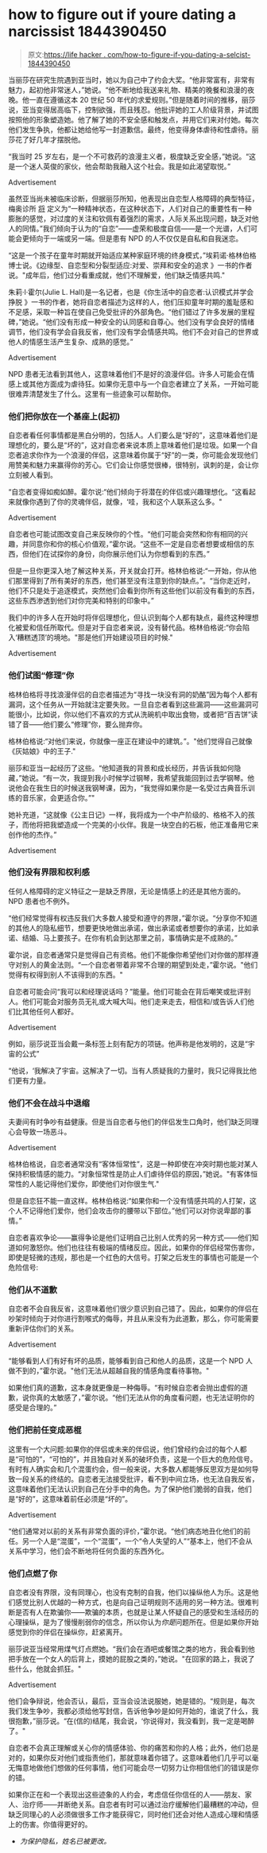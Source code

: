 # how to figure out if youre dating a narcissist 1844390450

> 原文:[https://life hacker . com/how-to-figure-if-you-dating-a-selcist-1844390450](https://lifehacker.com/how-to-figure-out-if-youre-dating-a-narcissist-1844390450)

当丽莎在研究生院遇到亚当时，她以为自己中了约会大奖。“他非常富有，非常有魅力，起初他非常迷人，”她说。“他不断地给我送来礼物、精美的晚餐和浪漫的夜晚。他一直在遵循这本 20 世纪 50 年代的求爱规则。”但是随着时间的推移，丽莎说，亚当变得居高临下，控制欲强，而且残忍。他批评她的工人阶级背景，并试图按照他的形象塑造她。他了解了她的不安全感和触发点，并用它们来对付她。每次他们发生争执，他都让她给他写一封道歉信。最终，他变得身体虐待和性虐待。丽莎花了好几年才摆脱他。

“我当时 25 岁左右，是一个不可救药的浪漫主义者，极度缺乏安全感，”她说。“这是一个迷人英俊的家伙，他会帮助我融入这个社会。我是如此渴望取悦。”

<label class="bxm4mm-13 juykRM">Advertisement</label>

虽然亚当尚未被临床诊断，但据丽莎所知，他表现出自恋型人格障碍的典型特征，梅奥诊所 [将](https://www.mayoclinic.org/diseases-conditions/narcissistic-personality-disorder/symptoms-causes/syc-20366662#:~:text=Narcissistic%20personality%20disorder%20%E2%80%94%20one%20of,lack%20of%20empathy%20for%20others.) 定义为“一种精神状态，在这种状态下，人们对自己的重要性有一种膨胀的感觉，对过度的关注和钦佩有着强烈的需求，人际关系出现问题，缺乏对他人的同情。”我们倾向于认为的“自恋”——虚荣和极度自信——是一个光谱，人们可能会更倾向于一端或另一端。但是患有 NPD 的人不仅仅是自私和自我迷恋。

“这是一个孩子在童年时期就开始适应某种家庭环境的终身模式，”埃莉诺·格林伯格博士说。《边缘型、自恋型和分裂型适应:对爱、崇拜和安全的追求 》一书的作者说。"成年后，他们过分看重成就，他们不理解爱，他们缺乏情感共鸣."

朱莉·l·霍尔(Julie L. Hall)是一名记者，也是《你生活中的自恋者:认识模式并学会挣脱 》一书的作者，她将自恋者描述为这样的人，他们压抑童年时期的羞耻感和不足感，采取一种旨在使自己免受批评的外部角色。“他们错过了许多发展的里程碑，”她说。“他们没有形成一种安全的认同感和自尊心。他们没有学会良好的情绪调节，他们没有学会自我反省，他们没有学会情感共鸣。他们不会对自己的世界或他人的情感生活产生复杂、成熟的感觉。”

<label class="bxm4mm-13 juykRM">Advertisement</label>

NPD 患者无法看到其他人，这意味着他们不是好的浪漫伴侣。许多人可能会在情感上或其他方面成为虐待狂。如果你无意中与一个自恋者建立了关系，一开始可能很难弄清楚发生了什么。这里有一些迹象可以帮助你。

### 他们把你放在一个基座上(起初)

自恋者看任何事情都是黑白分明的，包括人。人们要么是“好的”，这意味着他们是理想化的，要么是“坏的”，这对自恋者来说本质上意味着他们是垃圾。如果一个自恋者追求你作为一个浪漫的伴侣，这意味着你属于“好”的一类，你可能会发现他们用赞美和魅力来赢得你的芳心。它们会让你感觉很棒，很特别，讽刺的是，会让你立刻被人看到。

“自恋者变得如痴如醉。霍尔说:“他们倾向于将潜在的伴侣或兴趣理想化。“这看起来就像你遇到了你的灵魂伴侣，就像，‘哇，我和这个人联系这么多。"

<label class="bxm4mm-13 juykRM">Advertisement</label>

自恋者也可能试图改变自己来反映你的个性。“他们可能会突然和你有相同的兴趣，并同意你和你的核心价值观，”霍尔说。“这些不一定是自恋者想要或相信的东西，但他们在试探你的身份，向你展示他们认为你想看到的东西。”

但是一旦你更深入地了解这种关系，开关就会打开。格林伯格说:“一开始，你从他们那里得到了所有美好的东西，他们甚至没有注意到你的缺点。”。“当你走近时，他们不只是处于追逐模式，突然他们会看到你所有这些他们以前没有看到的东西，这些东西渗透到他们对你完美和特别的印象中。”

我们中的许多人在开始时将伴侣理想化，但认识到每个人都有缺点，最终这种理想化被爱和信任所取代。但是对于自恋者来说，没有替代品。格林伯格说:“你会陷入‘糟糕透顶’的境地。"那是他们开始建设项目的时候."

<label class="bxm4mm-13 juykRM">Advertisement</label>

### 他们试图“修理”你

格林伯格将寻找浪漫伴侣的自恋者描述为“寻找一块没有洞的奶酪”因为每个人都有漏洞，这个任务从一开始就注定要失败。一旦自恋者看到这些漏洞——这些漏洞可能很小，比如说，你以他们不喜欢的方式从洗碗机中取出食物，或者把“百吉饼”读错了音——他们要么“修理”你，要么抛弃你。

格林伯格说:“对他们来说，你就像一座正在建设中的建筑。”。"他们觉得自己就像《灰姑娘》中的王子."

丽莎和亚当一起经历了这些。“他知道我的背景和成长经历，并告诉我如何隐藏，”她说。“有一次，我提到我小时候学过钢琴，我希望我能回到过去学钢琴。他说他会在我生日的时候送我钢琴课，因为，“我觉得如果你是一名受过古典音乐训练的音乐家，会更适合你。”"

她补充道，“这就像《公主日记》一样，我将成为一个中产阶级的、格格不入的孩子，而他将把我塑造成一个完美的小伙伴。我是一块空白的石板，他正准备用它来创作他的杰作。”

<label class="bxm4mm-13 juykRM">Advertisement</label>

### 他们没有界限和权利感

任何人格障碍的定义特征之一是缺乏界限，无论是情感上的还是其他方面的。NPD 患者也不例外。

“他们经常觉得有权违反我们大多数人接受和遵守的界限，”霍尔说。“分享你不知道的其他人的隐私细节，想要更快地做出承诺，做出承诺或者想要你的承诺，比如承诺、结婚、马上要孩子。在你有机会到达那里之前，事情确实是不成熟的。”

霍尔说，自恋者通常只是觉得自己有资格。他们不能像你希望他们对你做的那样遵守对别人的黄金法则。“一个自恋者带着非常不合理的期望到处走，”霍尔说。"他们觉得有权得到别人不该得到的东西。"

自恋者可能会问“我可以和经理说话吗？”能量。他们可能会在背后嘲笑或批评别人。他们可能会对服务员无礼或大喊大叫。他们走来走去，相信和/或告诉人们他们比其他任何人都好。

<label class="bxm4mm-13 juykRM">Advertisement</label>

例如，丽莎说亚当会戴一条标签上刻有配方的项链。他声称是他发明的，这是“宇宙的公式”

“他说，‘我解决了宇宙。这解决了一切。当有人质疑我的力量时，我只记得我比他们更有力量。

### 他们不会在战斗中退缩

夫妻间有时争吵有益健康。但是当自恋者与他们的伴侣发生口角时，他们缺乏同理心会导致一场恶斗。

<label class="bxm4mm-13 juykRM">Advertisement</label>

格林伯格说，自恋者通常没有“客体恒常性”，这是一种即使在冲突时期也能对某人保持积极情感的能力。“对象恒常性是防止人们虐待伴侣的原因，”她说。"有客体恒常性的人能记得他们爱你，即使他们对你很生气."

但是自恋狂不能一直这样。格林伯格说:“如果你和一个没有情感共鸣的人打架，这个人不记得他们爱你，他们会攻击你的腰带以下部位。”他们可以对你说卑鄙的事情。”

自恋者喜欢争论——赢得争论是他们证明自己比别人优秀的另一种方式——他们知道如何激怒你。他们也往往有极端的情绪反应。因此，如果你的伴侣经常伤害你，即使是轻微的违规，那也是一个红色的大信号。打架之后发生的事情也可能是一个危险信号:

### 他们从不道歉

自恋者不会自我反省，这意味着他们很少意识到自己错了。因此，如果你的伴侣在吵架时倾向于对你进行割喉式的侮辱，并且从来没有为此道歉，那么，你可能需要重新评估你们的关系。

<label class="bxm4mm-13 juykRM">Advertisement</label>

“能够看到人们有好有坏的品质，能够看到自己和他人的品质，这是一个 NPD 人做不到的，”霍尔说。"他们无法从超越自我的情感角度看待事物。"

如果他们真的道歉，这本身就更像是一种侮辱。“有时候自恋者会抛出虚假的道歉，说你真的太敏感了，”霍尔说。“他们无法从你的角度看问题，也无法证明你的感受是合理的。”

### 他们把前任变成恶棍

这里有一个大问题:如果你的伴侣或未来的伴侣说，他们曾经约会过的每个人都是“可怕的”，“可怕的”，并且独自对关系的破坏负责，这是一个巨大的危险信号。有时有人确实会和几个混蛋约会，但一般来说，大多数人都能够反思双方是如何导致一段关系的终结的。自恋者无法接受批评，看不到中间立场，也无法自我反省，这意味着他们无法认识到自己在分手中的角色。为了保护他们脆弱的自我，他们是“好的”，这意味着前任必须是“坏的”。

<label class="bxm4mm-13 juykRM">Advertisement</label>

“他们通常对以前的关系有非常负面的评价，”霍尔说。“他们病态地丑化他们的前任。另一个人是“混蛋”，一个“混蛋”，一个“令人失望的人”“基本上，他们不会从关系中学习，他们会不断地将任何负面的东西外化。

### 他们点燃了你

自恋者没有界限，没有同理心，也没有克制的自我，他们以操纵他人为乐。这是他们感觉比别人优越的一种方式，也是向自己证明规则不适用的另一种方法。很难判断是否有人在欺骗你——欺骗的本质，也就是让某人怀疑自己的感受和生活经历的心理操纵，是为了慢慢削弱你的信念，所以你认为*你是*问题所在。但是如果你开始感觉到你的伴侣在操纵你，赶紧离开。

丽莎说亚当经常用煤气灯点燃她。“我们会在酒吧或餐馆之类的地方，我会看到他把手放在一个女人的后背上，摸她的屁股之类的，”她说。"在回家的路上，我说了些什么，他就会抓狂。"

<label class="bxm4mm-13 juykRM">Advertisement</label>

他们会争辩说，他会否认，最后，亚当会设法说服她，她是错的。“规则是，每次我们发生争吵，我都必须给他写封信，告诉他争吵是如何开始的，谁说了什么，我很抱歉，”丽莎说。“在(信的)结尾，我会说，‘你说得对，我没看到，我一定是喝醉了。"

自恋者不会真正理解或关心你的情感体验、你的痛苦和你的人格；此外，他们总是对的，如果你反对他们或指责他们，那就意味着你错了。这意味着他们几乎可以毫无悔意地做他们想做的任何事情，他们可能会尽一切努力让你相信他们的错误是你的错。

如果你正在和一个表现出这些迹象的人约会，考虑信任你信任的人——朋友、家人、治疗师——并断绝关系。自恋者有时可以通过治疗缓解他们最糟糕的冲动，但缺乏同理心的人必须做很多工作才能获得它，同时他们还会对他人造成心理和情感上的伤害。你值得更好的。

* *为保护隐私，姓名已被更改。*